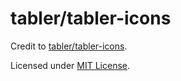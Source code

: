 # tabler/tabler-icons

Credit to [tabler/tabler-icons](https://github.com/tabler/tabler-icons).

Licensed under [MIT License](./LICENSE.md).
